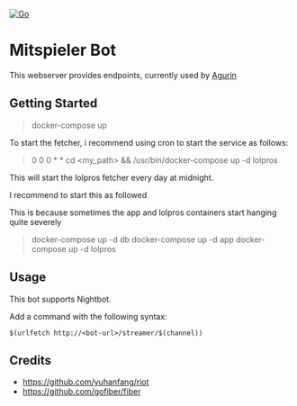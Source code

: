 [![Go](https://github.com/MaxKruse/Mitspieler-Bot/actions/workflows/go.yml/badge.svg?branch=master)](https://github.com/MaxKruse/Mitspieler-Bot/actions/workflows/go.yml)

# Mitspieler Bot

This webserver provides endpoints, currently used by [Agurin](https://twitch.tv/agurin)

## Getting Started

> docker-compose up

To start the fetcher, i recommend using cron to start the service as follows:

> 0 0 0 * * cd <my_path> && /usr/bin/docker-compose up -d lolpros

This will start the lolpros fetcher every day at midnight.

I recommend to start this as followed

This is because sometimes the app and lolpros containers start hanging quite severely

> docker-compose up -d db
> docker-compose up -d app
> docker-compose up -d lolpros

## Usage

This bot supports Nightbot.

Add a command with the following syntax:

`$(urlfetch http://<bot-url>/streamer/$(channel))`

## Credits

* <https://github.com/yuhanfang/riot>
* <https://github.com/gofiber/fiber>
